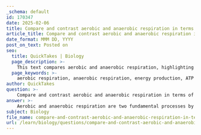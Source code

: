 ```yaml
---
_schema: default
id: 170347
date: 2025-02-06
title: Compare and contrast aerobic and anaerobic respiration in terms of energy production and efficiency.
article_title: Compare and contrast aerobic and anaerobic respiration in terms of energy production and efficiency.
date_format: MMM DD, YYYY
post_on_text: Posted on
seo:
  title: QuickTakes | Biology
  page_description: >-
    This text compares aerobic and anaerobic respiration, highlighting differences in energy production, efficiency, processes involved, byproducts, and organism types that utilize each method.
  page_keywords: >-
    aerobic respiration, anaerobic respiration, energy production, ATP yield, efficiency, glycolysis, Krebs cycle, electron transport chain, fermentation, byproducts, oxygen requirement, toxic byproducts, organisms, cellular respiration, glucose breakdown
author: QuickTakes
question: >-
    Compare and contrast aerobic and anaerobic respiration in terms of energy production and efficiency.
answer: >-
    Aerobic and anaerobic respiration are two fundamental processes by which organisms convert glucose into energy, but they differ significantly in terms of energy production and efficiency.\n\n### Aerobic Respiration\n- **Definition**: Aerobic respiration is a type of cellular respiration that requires oxygen to produce energy.\n- **Energy Production**: It is highly efficient, yielding approximately 36 to 38 ATP (adenosine triphosphate) molecules per glucose molecule. The process involves several stages:\n  1. **Glycolysis**: Occurs in the cytoplasm, breaking down glucose into pyruvate.\n  2. **Krebs Cycle**: Takes place in the mitochondria, where pyruvate is further broken down, releasing carbon dioxide and transferring energy to electron carriers.\n  3. **Electron Transport Chain**: Also in the mitochondria, where the energy from electron carriers is used to produce ATP through oxidative phosphorylation.\n- **Byproducts**: The primary byproducts are carbon dioxide and water, which are less toxic and can be easily expelled from the organism.\n- **Organisms**: This process is crucial for the survival of most multicellular organisms, including plants and animals, as it provides the energy needed for various cellular functions.\n\n### Anaerobic Respiration\n- **Definition**: Anaerobic respiration occurs in the absence of oxygen and produces energy through different pathways.\n- **Energy Production**: It is less efficient, typically yielding only 2 ATP molecules per glucose molecule. The glucose is not fully broken down, leading to less energy being extracted.\n- **Types of Anaerobic Respiration**:\n  - **Lactic Acid Fermentation**: Occurs in animal cells (e.g., muscle cells during intense exercise) and some bacteria, producing lactic acid as a byproduct.\n  - **Alcoholic Fermentation**: Occurs in yeast and some plant cells, producing ethanol and carbon dioxide as byproducts.\n- **Byproducts**: The byproducts can be more toxic (like lactic acid) or can have commercial applications (like ethanol in brewing).\n- **Organisms**: Anaerobic respiration is utilized by certain microorganisms, such as yeast and some bacteria, and can also occur in muscle cells of animals during short bursts of intense activity when oxygen is scarce.\n\n### Comparison\n- **Efficiency**: Aerobic respiration is significantly more efficient than anaerobic respiration in terms of ATP yield.\n- **Oxygen Requirement**: Aerobic respiration requires oxygen, while anaerobic respiration does not.\n- **Energy Yield**: Aerobic respiration produces 36-38 ATP, whereas anaerobic respiration produces only 2 ATP.\n- **Byproducts**: Aerobic respiration produces carbon dioxide and water, while anaerobic respiration can produce lactic acid or ethanol and carbon dioxide.\n\n### Conclusion\nIn summary, while aerobic respiration is the preferred method for energy production due to its efficiency and lower toxicity of byproducts, anaerobic respiration plays a crucial role in environments where oxygen is limited and provides quick energy solutions for organisms during short bursts of activity. Both processes are essential for the survival of various organisms and contribute to the overall energy flow and recycling of matter in ecosystems.
subject: Biology
file_name: compare-and-contrast-aerobic-and-anaerobic-respiration-in-terms-of-energy-production-and-efficiency.md
url: /learn/biology/questions/compare-and-contrast-aerobic-and-anaerobic-respiration-in-terms-of-energy-production-and-efficiency
---
```


&nbsp;